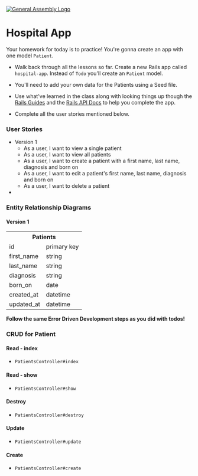 [![General Assembly Logo](https://camo.githubusercontent.com/1a91b05b8f4d44b5bbfb83abac2b0996d8e26c92/687474703a2f2f692e696d6775722e636f6d2f6b6538555354712e706e67)](https://generalassemb.ly/education/web-development-immersive)


# Hospital App 

Your homework for today is to practice! You're gonna create an app with one model `Patient`.

- Walk back through all the lessons so far. Create a new Rails app called `hospital-app`. Instead of `Todo` you'll create an `Patient` model. 

- You'll need to add your own  data for the Patients using a Seed file.

- Use what've learned in the class along with looking things up though the [Rails Guides](https://guides.rubyonrails.org/) and the [Rails API Docs](https://api.rubyonrails.org/) to help you complete the app.

- Complete all the user stories mentioned below.

### User Stories

- Version 1
  - As a user, I want to view a single patient
  - As a user, I want to view all patients
  - As a user, I want to create a patient with a first name, last name,
    diagnosis and born on
  - As a user, I want to edit a patient's first name, last name, diagnosis and
    born on
  - As a user, I want to delete a patient
- 

### Entity Relationship Diagrams

#### Version 1

<table>
  <th colspan="2" style="text-align:center">Patients</th>
  <tr>
    <td>id</td>
    <td>primary key</td>
  </tr>
  <tr>
    <td>first_name</td>
    <td>string</td>
  </tr>
  <tr>
    <td>last_name</td>
    <td>string</td>
  </tr>
  <tr>
    <td>diagnosis</td>
    <td>string</td>
  </tr>
  <tr>
    <td>born_on</td>
    <td>date</td>
  </tr>
  <tr>
    <td>created_at</td>
    <td>datetime</td>
  </tr>
  <tr>
    <td>updated_at</td>
    <td>datetime</td>
  </tr>
</table>

**Follow the same Error Driven Development steps as you did with todos!**

### CRUD for Patient

#### Read - index

- `PatientsController#index`

#### Read - show

- `PatientsController#show`

#### Destroy

- `PatientsController#destroy`

#### Update

- `PatientsController#update`

#### Create

- `PatientsController#create`

